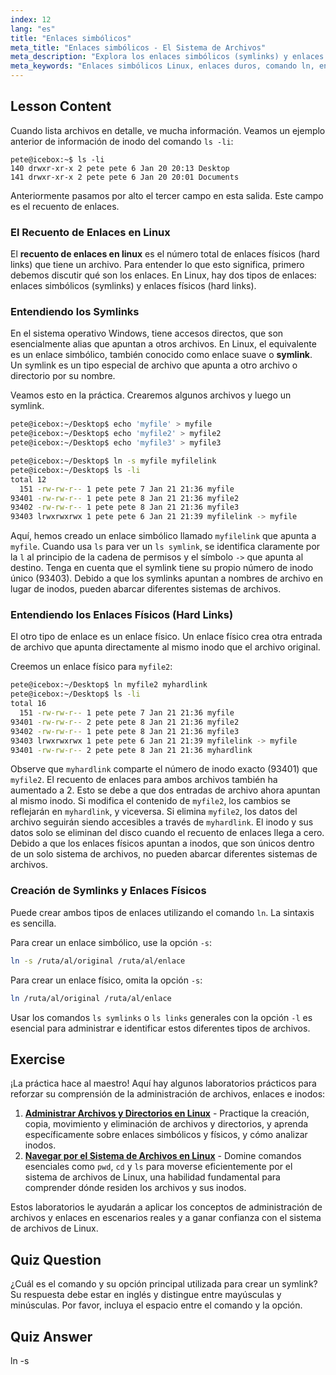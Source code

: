 ```yaml
---
index: 12
lang: "es"
title: "Enlaces simbólicos"
meta_title: "Enlaces simbólicos - El Sistema de Archivos"
meta_description: "Explora los enlaces simbólicos (symlinks) y enlaces duros de Linux. Aprende a crearlos con el comando ln, verificar el conteo de enlaces en Linux con ls, y entiende la diferencia en las salidas de ls para enlaces simbólicos y duros."
meta_keywords: "Enlaces simbólicos Linux, enlaces duros, comando ln, enlaces simbólicos, ls enlace simbólico, conteo de enlaces en linux, ls enlaces simbólicos, ls enlaces, sistema de archivos Linux, tutorial Linux"
---
```


## Lesson Content

Cuando lista archivos en detalle, ve mucha información. Veamos un ejemplo anterior de información de inodo del comando `ls -li`:

```plaintext
pete@icebox:~$ ls -li
140 drwxr-xr-x 2 pete pete 6 Jan 20 20:13 Desktop
141 drwxr-xr-x 2 pete pete 6 Jan 20 20:01 Documents
```

Anteriormente pasamos por alto el tercer campo en esta salida. Este campo es el recuento de enlaces.

### El Recuento de Enlaces en Linux

El **recuento de enlaces en linux** es el número total de enlaces físicos (hard links) que tiene un archivo. Para entender lo que esto significa, primero debemos discutir qué son los enlaces. En Linux, hay dos tipos de enlaces: enlaces simbólicos (symlinks) y enlaces físicos (hard links).

### Entendiendo los Symlinks

En el sistema operativo Windows, tiene accesos directos, que son esencialmente alias que apuntan a otros archivos. En Linux, el equivalente es un enlace simbólico, también conocido como enlace suave o **symlink**. Un symlink es un tipo especial de archivo que apunta a otro archivo o directorio por su nombre.

Veamos esto en la práctica. Crearemos algunos archivos y luego un symlink.

```bash
pete@icebox:~/Desktop$ echo 'myfile' > myfile
pete@icebox:~/Desktop$ echo 'myfile2' > myfile2
pete@icebox:~/Desktop$ echo 'myfile3' > myfile3

pete@icebox:~/Desktop$ ln -s myfile myfilelink
pete@icebox:~/Desktop$ ls -li
total 12
  151 -rw-rw-r-- 1 pete pete 7 Jan 21 21:36 myfile
93401 -rw-rw-r-- 1 pete pete 8 Jan 21 21:36 myfile2
93402 -rw-rw-r-- 1 pete pete 8 Jan 21 21:36 myfile3
93403 lrwxrwxrwx 1 pete pete 6 Jan 21 21:39 myfilelink -> myfile
```

Aquí, hemos creado un enlace simbólico llamado `myfilelink` que apunta a `myfile`. Cuando usa `ls` para ver un `ls symlink`, se identifica claramente por la `l` al principio de la cadena de permisos y el símbolo `->` que apunta al destino. Tenga en cuenta que el symlink tiene su propio número de inodo único (93403). Debido a que los symlinks apuntan a nombres de archivo en lugar de inodos, pueden abarcar diferentes sistemas de archivos.

### Entendiendo los Enlaces Físicos (Hard Links)

El otro tipo de enlace es un enlace físico. Un enlace físico crea otra entrada de archivo que apunta directamente al mismo inodo que el archivo original.

Creemos un enlace físico para `myfile2`:

```bash
pete@icebox:~/Desktop$ ln myfile2 myhardlink
pete@icebox:~/Desktop$ ls -li
total 16
  151 -rw-rw-r-- 1 pete pete 7 Jan 21 21:36 myfile
93401 -rw-rw-r-- 2 pete pete 8 Jan 21 21:36 myfile2
93402 -rw-rw-r-- 1 pete pete 8 Jan 21 21:36 myfile3
93403 lrwxrwxrwx 1 pete pete 6 Jan 21 21:39 myfilelink -> myfile
93401 -rw-rw-r-- 2 pete pete 8 Jan 21 21:36 myhardlink
```

Observe que `myhardlink` comparte el número de inodo exacto (93401) que `myfile2`. El recuento de enlaces para ambos archivos también ha aumentado a 2. Esto se debe a que dos entradas de archivo ahora apuntan al mismo inodo. Si modifica el contenido de `myfile2`, los cambios se reflejarán en `myhardlink`, y viceversa. Si elimina `myfile2`, los datos del archivo seguirán siendo accesibles a través de `myhardlink`. El inodo y sus datos solo se eliminan del disco cuando el recuento de enlaces llega a cero. Debido a que los enlaces físicos apuntan a inodos, que son únicos dentro de un solo sistema de archivos, no pueden abarcar diferentes sistemas de archivos.

### Creación de Symlinks y Enlaces Físicos

Puede crear ambos tipos de enlaces utilizando el comando `ln`. La sintaxis es sencilla.

Para crear un enlace simbólico, use la opción `-s`:

```bash
ln -s /ruta/al/original /ruta/al/enlace
```

Para crear un enlace físico, omita la opción `-s`:

```bash
ln /ruta/al/original /ruta/al/enlace
```

Usar los comandos `ls symlinks` o `ls links` generales con la opción `-l` es esencial para administrar e identificar estos diferentes tipos de archivos.

## Exercise

¡La práctica hace al maestro! Aquí hay algunos laboratorios prácticos para reforzar su comprensión de la administración de archivos, enlaces e inodos:

1. **[Administrar Archivos y Directorios en Linux](https://labex.io/es/labs/comptia-manage-files-and-directories-in-linux-590835)** - Practique la creación, copia, movimiento y eliminación de archivos y directorios, y aprenda específicamente sobre enlaces simbólicos y físicos, y cómo analizar inodos.
2. **[Navegar por el Sistema de Archivos en Linux](https://labex.io/es/labs/comptia-navigate-the-filesystem-in-linux-590971)** - Domine comandos esenciales como `pwd`, `cd` y `ls` para moverse eficientemente por el sistema de archivos de Linux, una habilidad fundamental para comprender dónde residen los archivos y sus inodos.

Estos laboratorios le ayudarán a aplicar los conceptos de administración de archivos y enlaces en escenarios reales y a ganar confianza con el sistema de archivos de Linux.

## Quiz Question

¿Cuál es el comando y su opción principal utilizada para crear un symlink? Su respuesta debe estar en inglés y distingue entre mayúsculas y minúsculas. Por favor, incluya el espacio entre el comando y la opción.

## Quiz Answer

ln -s
